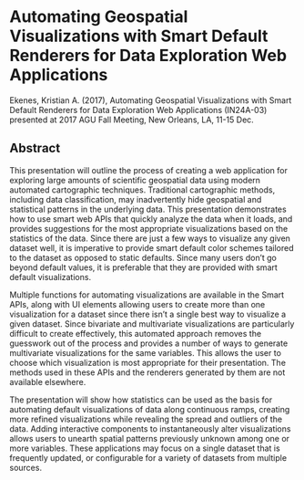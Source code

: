 # Automating Geospatial Visualizations with Smart Default Renderers for Data Exploration Web Applications

Ekenes, Kristian A. (2017), Automating Geospatial Visualizations with Smart Default Renderers for Data Exploration Web Applications (IN24A-03) presented at 2017 AGU Fall Meeting, New Orleans, LA, 11-15 Dec.

## Abstract

This presentation will outline the process of creating a web application for exploring large amounts of scientific geospatial data using modern automated cartographic techniques. Traditional cartographic methods, 
including data classification, may inadvertently hide geospatial and statistical patterns in the underlying data. This presentation demonstrates how to use smart web APIs that quickly analyze the data when it loads, 
and provides suggestions for the most appropriate visualizations based on the statistics of the data. Since there are just a few ways to visualize any given dataset well, it is imperative to provide smart default 
color schemes tailored to the dataset as opposed to static defaults. Since many users don’t go beyond default values, it is preferable that they are provided with smart default visualizations.

Multiple functions for automating visualizations are available in the Smart APIs, along with UI elements allowing users to create more than one visualization for a dataset since there isn’t a 
single best way to visualize a given dataset. Since bivariate and multivariate visualizations are particularly difficult to create effectively, this automated approach removes the guesswork out 
of the process and provides a number of ways to generate multivariate visualizations for the same variables. This allows the user to choose which visualization is most appropriate for their presentation. 
The methods used in these APIs and the renderers generated by them are not available elsewhere.

The presentation will show how statistics can be used as the basis for automating default visualizations of data along continuous ramps, creating more refined visualizations while revealing the spread and 
outliers of the data. Adding interactive components to instantaneously alter visualizations allows users to unearth spatial patterns previously unknown among one or more variables. These applications may 
focus on a single dataset that is frequently updated, or configurable for a variety of datasets from multiple sources.